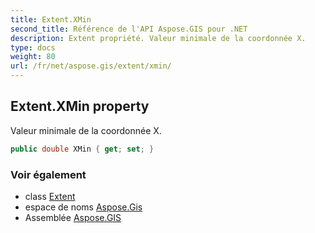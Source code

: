 ```yaml
---
title: Extent.XMin
second_title: Référence de l'API Aspose.GIS pour .NET
description: Extent propriété. Valeur minimale de la coordonnée X.
type: docs
weight: 80
url: /fr/net/aspose.gis/extent/xmin/
---
```

## Extent.XMin property

Valeur minimale de la coordonnée X.

```csharp
public double XMin { get; set; }
```

### Voir également

* class [Extent](../)
* espace de noms [Aspose.Gis](../../extent/)
* Assemblée [Aspose.GIS](../../../)


